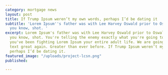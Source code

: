```yaml
---
category: mortgage news
layout: post
title: If Trump Ipsum weren’t my own words, perhaps I’d be dating it
subtitle: 'Lorem Ipsum''s father was with Lee Harvey Oswald prior to Oswald''s being,
  you know, shot. '
excerpt: Lorem Ipsum's father was with Lee Harvey Oswald prior to Oswald's being,
  you know, shot. You're telling the enemy exactly what you're going to do. No wonder
  you've been fighting Lorem Ipsum your entire adult life. We are going to make placeholder
  text great again. Greater than ever before. If Trump Ipsum weren’t my own words,
  perhaps I’d be dating it.
featured_image: "/uploads/project-lcsn.png"
published: 

---
```

